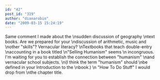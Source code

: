 ```yaml
---
id: "42"
post_id: "319"
author: "dianarobin"
date: "2009-03-15 15:24:19"
---
```

Same comment I made about the\nsudden discussion of geography\ntext books. Are we prepared for your\ndiscussion of arithmetic, music and \nother "skills"? Vernacular literacy?\nTextbooks that teach double-entry\naccounting in a book titled\n"Selling Humanism" seems\n incongruous. I'm waiting for you to establish the connection between "humanism"\nand vernacular school subjects.\n(I think the term "humanism" should\nbe defined in your Introduction to the\nbook.)\n "How To Do Stuff" I would drop from\nthe chapter title.
